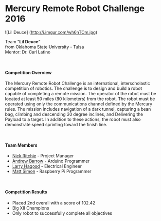 # Mercury Remote Robot Challenge 2016

![Lil Deuce] (http://i.imgur.com/wh6nTCm.jpg)

Team "**Lil Deuce**" <br />
from Oklahoma State University - Tulsa <br />
Mentor: Dr. Carl Latino

<br />

#### Competition Overview
The Mercury Remote Robot Challenge is an international, interscholastic competition of robotics. The challenge is to design and build a robot capable of completing a remote mission. The operator of the robot must be located at least 50 miles (80 kilometers) from the robot. The robot must be operated using only the communications channel defined by the Mercury rules. The mission includes navigation of a dark tunnel, capturing a bean bag, climbing and descending 30 degree inclines, and Delivering the Payload to a target. In addition to these actions, the robot must also demonstrate speed sprinting toward the finish line.

<br />

#### Team Members
- [Nick Ritchie](https://github.com/nmritch) - Project Manager
- [Andrew Barrow](https://github.com/AndrewBarrow) - Arduino Programmer
- [Larry Hagood](https://github.com/lwhagood) - Electrical Engineer
- [Matt Simon](https://github.com/sirdemios) - Raspberry Pi Programmer

<br />

#### Competition Results
- Placed 2nd overall with a score of 102.42
- Big XII Champions
- Only robot to successfully complete all objectives
